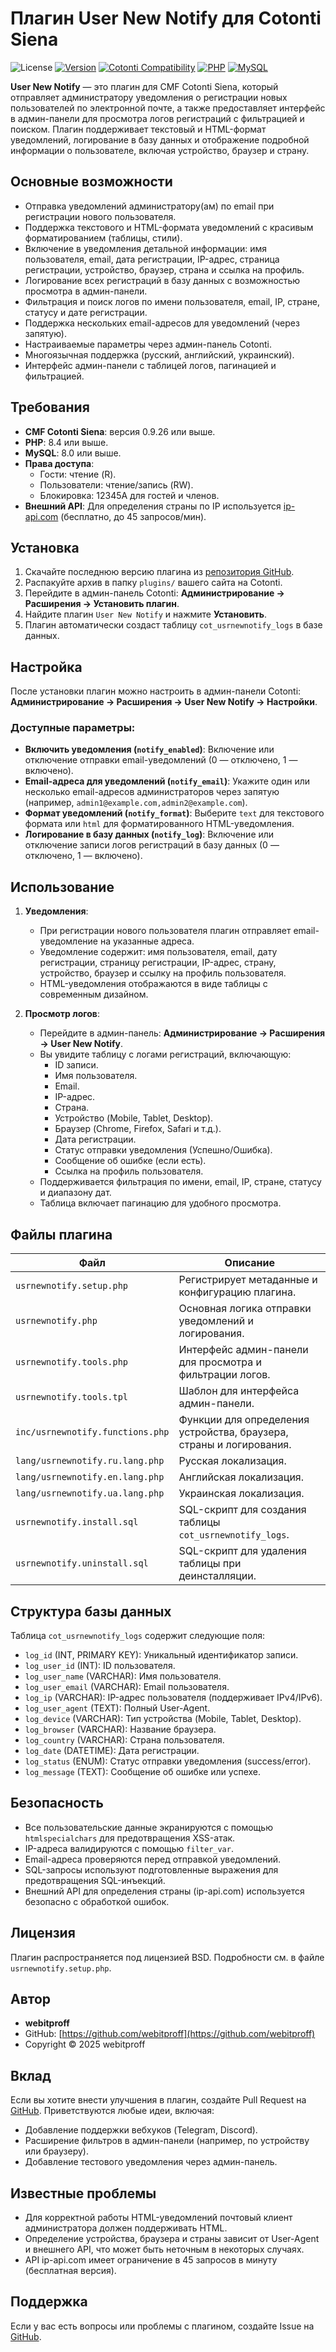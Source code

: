 # Плагин User New Notify для Cotonti Siena

![License](https://img.shields.io/badge/license-BSD-blue.svg)
[![Version](https://img.shields.io/badge/version-2.2.0-green.svg)](https://github.com/webitproff/usrnewnotify/releases)
[![Cotonti Compatibility](https://img.shields.io/badge/Cotonti_Siena-0.9.26-orange.svg)](https://www.cotonti.com/)
[![PHP](https://img.shields.io/badge/PHP-8.4-blueviolet.svg)](https://www.php.net/releases/8_4_0.php)
[![MySQL](https://img.shields.io/badge/MySQL-8.0-blue.svg)](https://www.mysql.com/)

**User New Notify** — это плагин для CMF Cotonti Siena, который отправляет администратору уведомления о регистрации новых пользователей по электронной почте, а также предоставляет интерфейс в админ-панели для просмотра логов регистраций с фильтрацией и поиском. Плагин поддерживает текстовый и HTML-формат уведомлений, логирование в базу данных и отображение подробной информации о пользователе, включая устройство, браузер и страну.

## Основные возможности
- Отправка уведомлений администратору(ам) по email при регистрации нового пользователя.
- Поддержка текстового и HTML-формата уведомлений с красивым форматированием (таблицы, стили).
- Включение в уведомления детальной информации: имя пользователя, email, дата регистрации, IP-адрес, страница регистрации, устройство, браузер, страна и ссылка на профиль.
- Логирование всех регистраций в базу данных с возможностью просмотра в админ-панели.
- Фильтрация и поиск логов по имени пользователя, email, IP, стране, статусу и дате регистрации.
- Поддержка нескольких email-адресов для уведомлений (через запятую).
- Настраиваемые параметры через админ-панель Cotonti.
- Многоязычная поддержка (русский, английский, украинский).
- Интерфейс админ-панели с таблицей логов, пагинацией и фильтрацией.

## Требования
- **CMF Cotonti Siena**: версия 0.9.26 или выше.
- **PHP**: 8.4 или выше.
- **MySQL**: 8.0 или выше.
- **Права доступа**: 
  - Гости: чтение (R).
  - Пользователи: чтение/запись (RW).
  - Блокировка: 12345A для гостей и членов.
- **Внешний API**: Для определения страны по IP используется [ip-api.com](http://ip-api.com) (бесплатно, до 45 запросов/мин).

## Установка
1. Скачайте последнюю версию плагина из [репозитория GitHub](https://github.com/webitproff/cot-usrnewnotify).
2. Распакуйте архив в папку `plugins/` вашего сайта на Cotonti.
3. Перейдите в админ-панель Cotonti: **Администрирование → Расширения → Установить плагин**.
4. Найдите плагин `User New Notify` и нажмите **Установить**.
5. Плагин автоматически создаст таблицу `cot_usrnewnotify_logs` в базе данных.

## Настройка
После установки плагин можно настроить в админ-панели Cotonti: **Администрирование → Расширения → User New Notify → Настройки**.

### Доступные параметры:
- **Включить уведомления (`notify_enabled`)**: Включение или отключение отправки email-уведомлений (0 — отключено, 1 — включено).
- **Email-адреса для уведомлений (`notify_email`)**: Укажите один или несколько email-адресов администраторов через запятую (например, `admin1@example.com,admin2@example.com`).
- **Формат уведомлений (`notify_format`)**: Выберите `text` для текстового формата или `html` для форматированного HTML-уведомления.
- **Логирование в базу данных (`notify_log`)**: Включение или отключение записи логов регистраций в базу данных (0 — отключено, 1 — включено).

## Использование
1. **Уведомления**:
   - При регистрации нового пользователя плагин отправляет email-уведомление на указанные адреса.
   - Уведомление содержит: имя пользователя, email, дату регистрации, страницу регистрации, IP-адрес, страну, устройство, браузер и ссылку на профиль пользователя.
   - HTML-уведомления отображаются в виде таблицы с современным дизайном.

2. **Просмотр логов**:
   - Перейдите в админ-панель: **Администрирование → Расширения → User New Notify**.
   - Вы увидите таблицу с логами регистраций, включающую:
     - ID записи.
     - Имя пользователя.
     - Email.
     - IP-адрес.
     - Страна.
     - Устройство (Mobile, Tablet, Desktop).
     - Браузер (Chrome, Firefox, Safari и т.д.).
     - Дата регистрации.
     - Статус отправки уведомления (Успешно/Ошибка).
     - Сообщение об ошибке (если есть).
     - Ссылка на профиль пользователя.
   - Поддерживается фильтрация по имени, email, IP, стране, статусу и диапазону дат.
   - Таблица включает пагинацию для удобного просмотра.

## Файлы плагина
| Файл | Описание |
|------|----------|
| `usrnewnotify.setup.php` | Регистрирует метаданные и конфигурацию плагина. |
| `usrnewnotify.php` | Основная логика отправки уведомлений и логирования. |
| `usrnewnotify.tools.php` | Интерфейс админ-панели для просмотра и фильтрации логов. |
| `usrnewnotify.tools.tpl` | Шаблон для интерфейса админ-панели. |
| `inc/usrnewnotify.functions.php` | Функции для определения устройства, браузера, страны и логирования. |
| `lang/usrnewnotify.ru.lang.php` | Русская локализация. |
| `lang/usrnewnotify.en.lang.php` | Английская локализация. |
| `lang/usrnewnotify.ua.lang.php` | Украинская локализация. |
| `usrnewnotify.install.sql` | SQL-скрипт для создания таблицы `cot_usrnewnotify_logs`. |
| `usrnewnotify.uninstall.sql` | SQL-скрипт для удаления таблицы при деинсталляции. |

## Структура базы данных
Таблица `cot_usrnewnotify_logs` содержит следующие поля:
- `log_id` (INT, PRIMARY KEY): Уникальный идентификатор записи.
- `log_user_id` (INT): ID пользователя.
- `log_user_name` (VARCHAR): Имя пользователя.
- `log_user_email` (VARCHAR): Email пользователя.
- `log_ip` (VARCHAR): IP-адрес пользователя (поддерживает IPv4/IPv6).
- `log_user_agent` (TEXT): Полный User-Agent.
- `log_device` (VARCHAR): Тип устройства (Mobile, Tablet, Desktop).
- `log_browser` (VARCHAR): Название браузера.
- `log_country` (VARCHAR): Страна пользователя.
- `log_date` (DATETIME): Дата регистрации.
- `log_status` (ENUM): Статус отправки уведомления (success/error).
- `log_message` (TEXT): Сообщение об ошибке или успехе.

## Безопасность
- Все пользовательские данные экранируются с помощью `htmlspecialchars` для предотвращения XSS-атак.
- IP-адреса валидируются с помощью `filter_var`.
- Email-адреса проверяются перед отправкой уведомлений.
- SQL-запросы используют подготовленные выражения для предотвращения SQL-инъекций.
- Внешний API для определения страны (ip-api.com) используется безопасно с обработкой ошибок.

## Лицензия
Плагин распространяется под лицензией BSD. Подробности см. в файле `usrnewnotify.setup.php`.

## Автор
- **webitproff**
- GitHub: [https://github.com/webitproff](https://github.com/webitproff)
- Copyright © 2025 webitproff

## Вклад
Если вы хотите внести улучшения в плагин, создайте Pull Request на [GitHub](https://github.com/webitproff/cot-usrnewnotify). Приветствуются любые идеи, включая:
- Добавление поддержки вебхуков (Telegram, Discord).
- Расширение фильтров в админ-панели (например, по устройству или браузеру).
- Добавление тестового уведомления через админ-панель.

## Известные проблемы
- Для корректной работы HTML-уведомлений почтовый клиент администратора должен поддерживать HTML.
- Определение устройства, браузера и страны зависит от User-Agent и внешнего API, что может быть неточным в некоторых случаях.
- API ip-api.com имеет ограничение в 45 запросов в минуту (бесплатная версия).

## Поддержка
Если у вас есть вопросы или проблемы с плагином, создайте Issue на [GitHub](https://github.com/webitproff/cot-usrnewnotify/issues).
